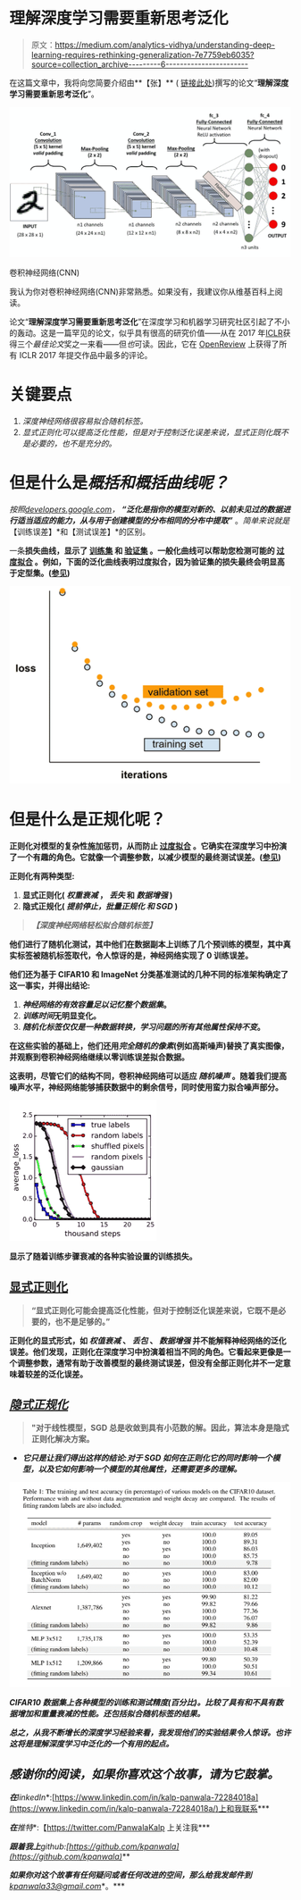 # 理解深度学习需要重新思考泛化

> 原文：<https://medium.com/analytics-vidhya/understanding-deep-learning-requires-rethinking-generalization-7e7759eb6035?source=collection_archive---------6----------------------->

在这篇文章中，我将向您简要介绍由**【张】** ( [链接此处](https://arxiv.org/pdf/1611.03530.pdf))撰写的论文“**理解深度学习需要重新思考泛化**”。

![](img/5e7ac8dfdaf91a503a9e0e4d95f62667.png)

卷积神经网络(CNN)

我认为你对卷积神经网络(CNN)非常熟悉。如果没有，我建议你从维基百科上阅读。

论文“**理解深度学习需要重新思考泛化**”在深度学习和机器学习研究社区引起了不小的轰动。这是一篇罕见的论文，似乎具有很高的研究价值——从在 2017 年[ICLR](http://www.iclr.cc/doku.php?id=ICLR2017:main&redirect=1)获得三个*最佳论文*奖之一来看——但*也*可读。因此，它在 [OpenReview](https://openreview.net/forum?id=Sy8gdB9xx&noteId=Sy8gdB9xx) 上获得了所有 ICLR 2017 年提交作品中最多的评论。

# 关键要点

1.  *深度神经网络很容易拟合随机标签。*
2.  *显式正则化可以提高泛化性能，但是对于控制泛化误差来说，显式正则化既不是必要的，也不是充分的。*

# **但是什么是*概括和概括曲线呢？***

*按照*[*developers.google.com*](https://developers.google.com/machine-learning/crash-course/generalization/video-lecture)*，* ***“泛化是指你的模型对新的、以前未见过的数据进行适当适应的能力，从与用于创建模型的分布相同的分布中提取”*** 。*简单来说就是*【训练误差】*和【测试误差】*的区别。

一条[](https://developers.google.com/machine-learning/glossary#loss_curve)**损失曲线，显示了 [**训练集**](https://developers.google.com/machine-learning/glossary#training_set) 和 [**验证集**](https://developers.google.com/machine-learning/glossary#validation_set) 。一般化曲线可以帮助您检测可能的 [**过度拟合**](https://developers.google.com/machine-learning/glossary#overfitting) 。例如，下面的泛化曲线表明过度拟合，因为验证集的损失最终会明显高于定型集。([参见](https://developers.google.com/machine-learning/glossary#generalization-curve))**

**![](img/574dcdbf87c23cdb05cd253cccb35692.png)**

# **但是什么是正规化呢？**

**正则化对模型的复杂性施加惩罚，从而防止 [**过度拟合**](https://developers.google.com/machine-learning/glossary#overfitting) 。它确实在深度学习中扮演了一个有趣的角色。它就像一个调整参数，以减少模型的最终测试误差。([参见](https://developers.google.com/machine-learning/glossary#regularization))**

**正则化有两种类型:**

1.  **显式正则化( ***权重衰减*** ， ***丢失*** 和 ***数据增强*** )**
2.  **隐式正规化( ***提前停止，批量正规化*** *和* ***SGD*** )**

> *****【深度神经网络轻松拟合随机标签】*****

**他们进行了随机化测试，其中他们在数据副本上训练了几个预训练的模型，其中真实标签被随机标签取代，令人惊讶的是，神经网络实现了 0 训练误差。**

**他们还为基于 CIFAR10 和 ImageNet 分类基准测试的几种不同的标准架构确定了这一事实，并得出结论:**

1.  ***神经网络的有效容量足以记忆整个数据集*。**
2.  ***训练时间*无明显变化。**
3.  ***随机化标签仅仅是一种数据转换，学习问题的所有其他属性保持不变*。**

**在这些实验的基础上，他们还用*完全随机的像素*(例如高斯噪声)替换了真实图像，并观察到卷积神经网络继续以零训练误差拟合数据。**

**这表明，尽管它们的结构不同，卷积神经网络可以适应 ***随机噪声*** 。随着我们提高噪声水平，神经网络能够捕获数据中的剩余信号，同时使用蛮力拟合噪声部分。**

**![](img/7269a49ead6946117d80e33043bf364f.png)**

**显示了随着训练步骤衰减的各种实验设置的训练损失。**

## **[**显式正则化**](https://statistics.stanford.edu/events/implicit-and-explicit-regularization-deep-learning)**

> ****“显式正则化可能会提高泛化性能，但对于控制泛化误差来说，它既不是必要的，也不是足够的。”****

**正则化的显式形式，如 ***权值衰减*** 、 ***丢包*** 、 ***数据增强*** 并不能解释神经网络的泛化误差。他们发现，正则化在深度学习中扮演着相当不同的角色。它看起来更像是一个调整参数，通常有助于改善模型的最终测试误差，但没有全部正则化并不一定意味着较差的泛化误差。**

## **[***隐式正规化***](https://statistics.stanford.edu/events/implicit-and-explicit-regularization-deep-learning)**

> **"**对于线性模型，SGD 总是收敛到具有小范数的解。因此，算法本身是隐式正则化解决方案。****

*   ***它只是让我们得出这样的结论:对于 SGD 如何在正则化它的同时影响一个模型，以及它如何影响一个模型的其他属性，还需要更多的理解。***

***![](img/cda01a55008d0c78e2a767c3edaa09b8.png)***

***CIFAR10 数据集上各种模型的训练和测试精度(百分比)。比较了具有和不具有数据增加和重量衰减的性能。还包括拟合随机标签的结果。***

***总之，从我不断增长的深度学习经验来看，我发现他们的实验结果令人惊讶。也许这将是理解深度学习中泛化的一个有用的起点。***

## ***感谢你的阅读，如果你喜欢这个故事，请为它鼓掌。***

***在**linkedIn**:[https://www.linkedin.com/in/kalp-panwala-72284018a](https://www.linkedin.com/in/kalp-panwala-72284018a/)上和我联系***

***在**推特**:【https://twitter.com/PanwalaKalp 上关注我***

***跟着我上**github:**[https://github.com/kpanwala](https://github.com/kpanwala)***

***如果你对这个故事有任何疑问或者任何改进的空间，那么给我发邮件到**kpanwala33@gmail.com**。***